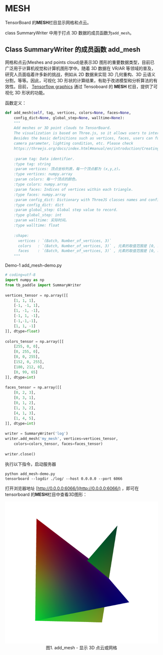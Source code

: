 # MESH

TensorBoard 的**MESH**栏目显示网格和点云。

class SummaryWriter 中用于打点 3D 数据的成员函数为`add_mesh`。

## Class SummaryWriter 的成员函数 add_mesh

网格和点云(Meshes and points cloud)是表示3D 图形的重要数据类型，目前已广泛用于计算机视觉和计算机图形学中。随着 3D 数据在 VR/AR 等领域的普及，研究人员面临着许多新的挑战，例如从 2D 数据来实现 3D 几何重构、3D 云语义分割，等等。因此，可视化 3D 形状的计算结果，有助于改进模型和分析算法的有效性。目前， [Tensorflow graphics](https://github.com/tensorflow/graphics) 通过 Tensoboard 的 **MESH** 栏目，提供了可视化 3D 形状的功能。

函数定义：

```python
def add_mesh(self, tag, vertices, colors=None, faces=None, 
    config_dict=None, global_step=None, walltime=None):
    """
    Add meshes or 3D point clouds to TensorBoard. 
    The visualization is based on Three.js, so it allows users to interact with the rendered object. 
    Besides the basic definitions such as vertices, faces, users can further provide 
    camera parameter, lighting condition, etc. Please check    
    https://threejs.org/docs/index.html#manual/en/introduction/Creating-a-scene for advanced usage. 

    :param tag: Data identifier.
    :type tag: string
    :param vertices: 顶点坐标列表，每一个顶点都为 (x,y,z)。
    :type vertices: numpy.array
    :param colors: 每一个顶点的颜色。
    :type colors: numpy.array
    :param faces: Indices of vertices within each triangle. 
    :type faces: numpy.array
    :param config_dict: Dictionary with ThreeJS classes names and configuration.
    :type config_dict: dict
    :param global_step: Global step value to record.
    :type global_step: int
    :param walltime: 实际时间。   
    :type walltime: float
    
    :shape:
      vertices : `(Batch, Number_of_vertices, 3)`
      colors   : `(Batch, Number_of_vertices, 3)` , 元素的取值范围是 [0, 255]。
      faces    : `(Batch, Number_of_vertices, 3)` , 元素的取值范围是 [0, Number_or_vertices]，类型为 `uint8`
    """
```

Demo-1 add_mesh-demo.py

```python
# coding=utf-8
import numpy as np
from tb_paddle import SummaryWriter

vertices_tensor = np.array([[
    [1, 1, 1],
    [-1, -1, 1],
    [1, -1, -1],
    [-1, 1, -1],
    [-1,-1,-1],
    [1, 1, -1]
]], dtype=float)

colors_tensor = np.array([[
    [255, 0, 0],
    [0, 255, 0],
    [0, 0, 255],
    [152, 0, 255],
    [180, 212, 0],
    [0, 99, 65]
]], dtype=int)

faces_tensor = np.array([[
    [0, 2, 3],
    [0, 3, 1],
    [0, 1, 2],
    [1, 3, 2],
    [4, 1, 3],
    [1, 4, 5],
]], dtype=int)

writer = SummaryWriter('log')
writer.add_mesh('my_mesh', vertices=vertices_tensor, 
    colors=colors_tensor, faces=faces_tensor)

writer.close()
```

执行以下指令，启动服务器

```
python add_mesh-demo.py
tensorboard --logdir ./log/ --host 0.0.0.0 --port 6066
```

打开浏览器地址 [http://0.0.0.0:6066/](http://0.0.0.0:6066/) ，即可在 tensorboard 的**MESH**栏目中查看3D图形：

<p align="center">
<img src="../screenshots/add_mesh.png", width=600><br/>
图1. add_mesh - 显示 3D 点云或网格
</p>
